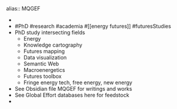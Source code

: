 alias:: MQGEF

-
- #PhD #research #academia #[[energy futures]] #futuresStudies
- PhD study intersecting fields
	- Energy
	- Knowledge cartography
	- Futures mapping
	- Data visualization
	- Semantic Web
	- Macroenergetics
	- Futures toolbox
	- Fringe energy tech, free energy, new energy
- See Obsidian file MQGEF for writings and works
- See Global Effort databases here for feedstock
-